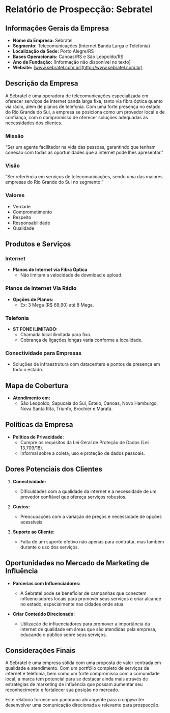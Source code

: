 # Relatório de Prospecção: Sebratel

## Informações Gerais da Empresa
- **Nome da Empresa:** Sebratel
- **Segmento:** Telecomunicações (Internet Banda Larga e Telefonia)
- **Localização da Sede:** Porto Alegre/RS
- **Bases Operacionais:** Canoas/RS e São Leopoldo/RS
- **Ano de Fundação:** [Informação não disponível no texto]
- **Website:** [www.sebratel.com.br](http://www.sebratel.com.br)

## Descrição da Empresa
A Sebratel é uma operadora de telecomunicações especializada em oferecer serviços de internet banda larga fixa, tanto via fibra óptica quanto via rádio, além de planos de telefonia. Com uma forte presença no estado do Rio Grande do Sul, a empresa se posiciona como um provedor local e de confiança, com o compromisso de oferecer soluções adequadas às necessidades dos clientes.

### Missão
“Ser um agente facilitador na vida das pessoas, garantindo que tenham conexão com todas as oportunidades que a internet pode lhes apresentar.”

### Visão
“Ser referência em serviços de telecomunicações, sendo uma das maiores empresas do Rio Grande do Sul no segmento.”

### Valores
- Verdade
- Comprometimento
- Respeito
- Responsabilidade
- Qualidade

## Produtos e Serviços
### Internet
- **Planos de Internet via Fibra Óptica**
    - Não limitam a velocidade de download e upload.
  
### Planos de Internet Via Rádio
- **Opções de Planos:**
    - Ex: 3 Mega (R$ 69,90) até 8 Mega.
  
### Telefonia
- **ST FONE ILIMITADO:**
    - Chamada local ilimitada para fixo.
    - Cobrança de ligações longas varia conforme a localidade.

### Conectividade para Empresas
- Soluções de infraestrutura com datacenters e pontos de presença em todo o estado.

## Mapa de Cobertura
- **Atendimento em:**
  - São Leopoldo, Sapucaia do Sul, Esteio, Canoas, Novo Hamburgo, Nova Santa Rita, Triunfo, Brochier e Maratá.

## Políticas da Empresa
- **Política de Privacidade:**
    - Cumpre os requisitos da Lei Geral de Proteção de Dados (Lei 13.709/18).
    - Informal sobre a coleta, uso e proteção de dados pessoais.

## Dores Potenciais dos Clientes
1. **Conectividade:**
   - Dificuldades com a qualidade da internet e a necessidade de um provedor confiável que ofereça serviços robustos.

2. **Custos:**
   - Preocupações com a variação de preços e necessidade de opções acessíveis.

3. **Suporte ao Cliente:**
   - Falta de um suporte efetivo não apenas para contratar, mas também durante o uso dos serviços.

## Oportunidades no Mercado de Marketing de Influência
- **Parcerias com Influenciadores:**
   - A Sebratel pode se beneficiar de campanhas que conectem influenciadores locais para promover seus serviços e criar alcance no estado, especialmente nas cidades onde atua.
  
- **Criar Conteúdo Direcionado:**
   - Utilização de influenciadores para promover a importância da internet de qualidade em áreas que são atendidas pela empresa, educando o público sobre seus serviços.

## Considerações Finais
A Sebratel é uma empresa sólida com uma proposta de valor centrada em qualidade e atendimento. Com um portfólio completo de serviços de internet e telefonia, bem como um forte compromisso com a comunidade local, a marca tem potencial para se destacar ainda mais através de estratégias de marketing de influência que possam aumentar seu reconhecimento e fortalecer sua posição no mercado.

Este relatório fornece um panorama abrangente para o copywriter desenvolver uma comunicação direcionada e relevante para prospecção.